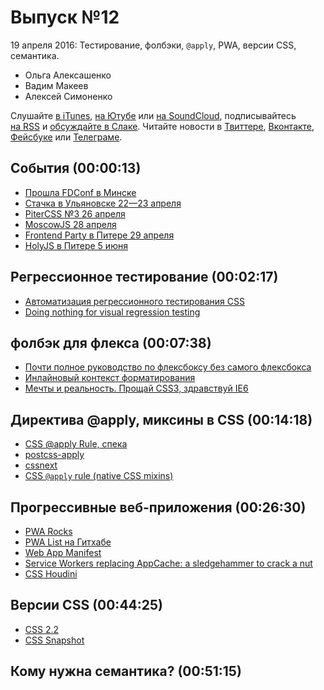 # Выпуск №12

19 апреля 2016: Тестирование, фолбэки, `@​apply`, PWA, версии CSS, семантика.

- Ольга Алексашенко
- Вадим Макеев
- Алексей Симоненко

Слушайте [в iTunes](https://itunes.apple.com/ru/podcast/veb-standarty/id1080500016), [на Ютубе](https://www.youtube.com/playlist?list=PLMBnwIwFEFHcwuevhsNXkFTcadeX5R1Go) или [на SoundCloud](https://soundcloud.com/web-standards), подписывайтесь [на RSS](https://web-standards.ru/podcast/feed/) и [обсуждайте в Слаке](http://slack.web-standards.ru/). Читайте новости в [Твиттере](https://twitter.com/webstandards_ru), [Вконтакте](https://vk.com/webstandards_ru), [Фейсбуке](https://www.facebook.com/webstandardsru) или [Телеграме](https://t.me/webstandards_ru).

## События (00:00:13)

- [Прошла FDConf в Минске](http://fdconf.by/)
- [Стачка в Ульяновске 22—23 апреля](http://nastachku.ru/)
- [PiterCSS №3 26 апреля](https://pitercss.timepad.ru/event/318387/)
- [MoscowJS 28 апреля](http://moscowjs.ru/)
- [Frontend Party в Питере 29 апреля](https://events.yandex.ru/events/meetings/29-april-2016/)
- [HolyJS в Питере 5 июня](http://holyjs.ru/)

## Регрессионное тестирование (00:02:17)

- [Автоматизация регрессионного тестирования CSS](http://prgssr.ru/development/avtomatizaciya-regressionnogo-testirovaniya-css-2016.html)
- [Doing nothing for visual regression testing](https://sc5.io/posts/visual-regression-testing/)

## фолбэк для флекса (00:07:38)

- [Почти полное руководство по флексбоксу без самого флексбокса](https://habr.ru/p/281254/)
- [Инлайновый контекст форматирования](http://css-live.ru/articles/obzor-inlajnovyj-kontekst-formatirovaniya.html)
- [Мечты и реальность. Прощай CSS3, здравствуй IE6](https://youtu.be/-iW-W-9lj-I)

## Директива @​apply, миксины в CSS (00:14:18)

- [CSS @​apply Rule, спека](https://tabatkins.github.io/specs/css-apply-rule/)
- [postcss-apply](https://github.com/pascalduez/postcss-apply)
- [cssnext](http://cssnext.io/)
- [CSS `@​apply` rule (native CSS mixins)](https://blog.gospodarets.com/css_apply_rule)

## Прогрессивные веб-приложения (00:26:30)

- [PWA Rocks](https://pwa.rocks/)
- [PWA List на Гитхабе](https://github.com/operasoftware/pwa-list)
- [Web App Manifest](https://w3c.github.io/manifest/)
- [Service Workers replacing AppCache: a sledgehammer to crack a nut](https://medium.com/p/5db6f473cc9b)
- [CSS Houdini](https://wiki.css-houdini.org/)

## Версии CSS (00:44:25)

- [CSS 2.2](https://www.w3.org/TR/2016/WD-CSS22-20160412/)
- [CSS Snapshot](https://www.w3.org/TR/CSS/)

## Кому нужна семантика? (00:51:15)
